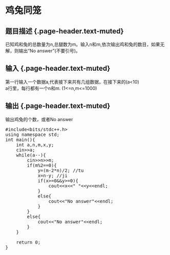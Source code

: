 # 鸡兔同笼

## 题目描述 {.page-header.text-muted}

<div class="content">
  已知鸡和兔的总数量为n,总腿数为m。输入n和m,依次输出鸡和兔的数目，如果无解，则输出“No answer”(不要引号)。
</div>

## 输入 {.page-header.text-muted}

<div class="content">
  <p>
    第一行输入一个数据a,代表接下来共有几组数据，在接下来的(a<10)<br /> a行里，每行都有一个n和m. (1<=n,m<=1000)
  </p>
</div>

## 输出 {.page-header.text-muted}

<div class="content">
  输出鸡兔的个数，或者No answer
</div>

<pre class="EnlighterJSRAW" data-enlighter-language="c">#include&lt;bits/stdc++.h&gt;
using namespace std;
int main(){
    int a,n,m,x,y;
    cin&gt;&gt;a;
    while(a--){
        cin&gt;&gt;n&gt;&gt;m;
        if(m%2==0){
            y=(m-2*n)/2; //tu
            x=n-y; //ji
            if(x&gt;=0&&y&gt;=0){
                cout&lt;&lt;x&lt;&lt;" "&lt;&lt;y&lt;&lt;endl;
            }
            else{
                cout&lt;&lt;"No answer"&lt;&lt;endl;
            }
        }
        else{
            cout&lt;&lt;"No answer"&lt;&lt;endl;
        }
    }

    return 0;
}</pre>

&nbsp;
